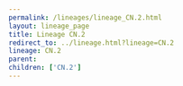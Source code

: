 ```yaml
---
permalink: /lineages/lineage_CN.2.html
layout: lineage_page
title: Lineage CN.2
redirect_to: ../lineage.html?lineage=CN.2
lineage: CN.2
parent: 
children: ['CN.2']
---
```

